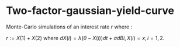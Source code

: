# Two-factor-gaussian-yield-curve

Monte-Carlo simulations of an interest rate $r$ where :

$r := X(1) + X(2)$ where $dX(i) = λ (θ − X(i))dt + σ dBi, X(i) = x , i = 1, 2.$ 
